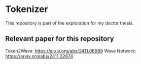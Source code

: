 # Tokenizer

This repository is part of the exploration for my doctor thesis.


## Relevant paper for this repository
Token2Wave: https://arxiv.org/abs/2411.06989
Wave Network: https://arxiv.org/abs/2411.02674
